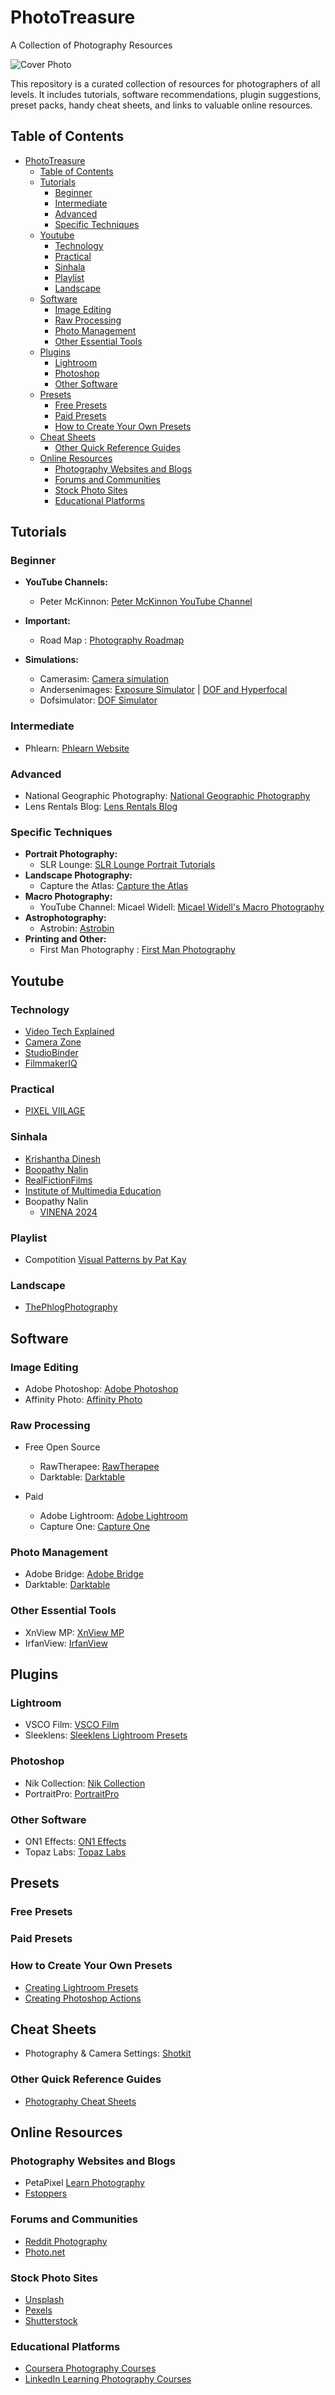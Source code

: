 # PhotoTreasure

A Collection of Photography Resources

![Cover Photo](cover_image_that_captures_3.jpg)

This repository is a curated collection of resources for photographers of all levels. It includes tutorials, software recommendations, plugin suggestions, preset packs, handy cheat sheets, and links to valuable online resources.

## Table of Contents

- [PhotoTreasure](#phototreasure)
  - [Table of Contents](#table-of-contents)
  - [Tutorials](#tutorials)
    - [Beginner](#beginner)
    - [Intermediate](#intermediate)
    - [Advanced](#advanced)
    - [Specific Techniques](#specific-techniques)
  - [Youtube](#youtube)
    - [Technology](#technology)
    - [Practical](#practical)
    - [Sinhala](#sinhala)
    - [Playlist](#playlist)
    - [Landscape](#landscape)
  - [Software](#software)
    - [Image Editing](#image-editing)
    - [Raw Processing](#raw-processing)
    - [Photo Management](#photo-management)
    - [Other Essential Tools](#other-essential-tools)
  - [Plugins](#plugins)
    - [Lightroom](#lightroom)
    - [Photoshop](#photoshop)
    - [Other Software](#other-software)
  - [Presets](#presets)
    - [Free Presets](#free-presets)
    - [Paid Presets](#paid-presets)
    - [How to Create Your Own Presets](#how-to-create-your-own-presets)
  - [Cheat Sheets](#cheat-sheets)
    - [Other Quick Reference Guides](#other-quick-reference-guides)
  - [Online Resources](#online-resources)
    - [Photography Websites and Blogs](#photography-websites-and-blogs)
    - [Forums and Communities](#forums-and-communities)
    - [Stock Photo Sites](#stock-photo-sites)
    - [Educational Platforms](#educational-platforms)

## Tutorials

### Beginner

- **YouTube Channels:**

  - Peter McKinnon: [Peter McKinnon YouTube Channel](https://www.youtube.com/@petermckinnon)

- **Important:**

  - Road Map : [Photography Roadmap](https://medium.com/@ludovic.migneault/photography-roadmap-78feb3d43715)

- **Simulations:**
  - Camerasim: [Camera simulation](https://www.camerasim.com/original-camerasim)
  - Andersenimages: [Exposure Simulator](http://www.andersenimages.com/tutorials/exposure-simulator/) | [DOF and Hyperfocal](http://www.andersenimages.com/tutorials/hyperfocal/)
  - Dofsimulator: [DOF Simulator](https://dofsimulator.net/en/)

### Intermediate

- Phlearn: [Phlearn Website](https://phlearn.com)

### Advanced

- National Geographic Photography: [National Geographic Photography](https://www.nationalgeographic.com/photography)
- Lens Rentals Blog: [Lens Rentals Blog](https://www.lensrentals.com/blog/)

### Specific Techniques

- **Portrait Photography:**
  - SLR Lounge: [SLR Lounge Portrait Tutorials](https://www.slrlounge.com/)
- **Landscape Photography:**
  - Capture the Atlas: [Capture the Atlas](https://capturetheatlas.com)
- **Macro Photography:**
  - YouTube Channel: Micael Widell: [Micael Widell's Macro Photography](https://www.youtube.com/@MicaelWidell)
- **Astrophotography:**
  - Astrobin: [Astrobin](https://www.astrobin.com)
- **Printing and Other:**
  - First Man Photography : [First Man Photography](https://www.youtube.com/@Firstmanphotography)

## Youtube

### Technology

- [Video Tech Explained](https://www.youtube.com/@VideoTechExplained)
- [Camera Zone](https://www.youtube.com/@camerazone_)
- [StudioBinder](https://www.youtube.com/@StudioBinder)
- [FilmmakerIQ](https://www.youtube.com/@FilmmakerIQ)

### Practical

- [PIXEL VIILAGE](https://www.youtube.com/@PIXELVIILAGE)

### Sinhala

- [Krishantha Dinesh](https://www.youtube.com/playlist?list=PLQb7r4ipXHqwzdtc9kKCkrSlLWEdNOxdZ)
- [Boopathy Nalin](https://www.youtube.com/@BoopathyNalin/videos)
- [RealFictionFilms](https://www.youtube.com/@RealFictionFilms)
- [Institute of Multimedia Education](https://www.youtube.com/@ImeEduLk)
- Boopathy Nalin
  - [VINENA 2024](https://www.youtube.com/watch?v=KK6-zF_qpMU)

### Playlist

- Compotition [Visual Patterns by Pat Kay](https://www.youtube.com/playlist?list=PLTQtLjIqecdydlanOGh6iwoWOb9VxpDts)

### Landscape

- [ThePhlogPhotography](https://www.youtube.com/@ThePhlogPhotography)

## Software

### Image Editing

- Adobe Photoshop: [Adobe Photoshop](https://www.adobe.com/products/photoshop.html)
- Affinity Photo: [Affinity Photo](https://affinity.serif.com/en-us/photo/)

### Raw Processing

- Free Open Source

  - RawTherapee: [RawTherapee](https://www.rawtherapee.com)
  - Darktable: [Darktable](https://www.darktable.org/)

- Paid
  - Adobe Lightroom: [Adobe Lightroom](https://www.adobe.com/products/photoshop-lightroom.html)
  - Capture One: [Capture One](https://www.captureone.com)

### Photo Management

- Adobe Bridge: [Adobe Bridge](https://www.adobe.com/products/bridge.html)
- Darktable: [Darktable](https://www.darktable.org)

### Other Essential Tools

- XnView MP: [XnView MP](https://www.xnview.com/en/xnviewmp/)
- IrfanView: [IrfanView](https://www.irfanview.com)

## Plugins

### Lightroom

- VSCO Film: [VSCO Film](https://vsco.co/film)
- Sleeklens: [Sleeklens Lightroom Presets](https://sleeklens.com)

### Photoshop

- Nik Collection: [Nik Collection](https://nikcollection.dxo.com)
- PortraitPro: [PortraitPro](https://www.anthropics.com/portraitpro/)

### Other Software

- ON1 Effects: [ON1 Effects](https://www.on1.com/products/effects/)
- Topaz Labs: [Topaz Labs](https://www.topazlabs.com)

## Presets

### Free Presets

### Paid Presets

### How to Create Your Own Presets

- [Creating Lightroom Presets](https://helpx.adobe.com/ph_fil/lightroom-cc/how-to/create-your-own-presets.html)
- [Creating Photoshop Actions](https://helpx.adobe.com/photoshop/using/creating-actions.html)

## Cheat Sheets

- Photography & Camera Settings: [Shotkit](https://shotkit.com/photography-cheat-sheets/)

### Other Quick Reference Guides

- [Photography Cheat Sheets](https://www.photographyreview.com/photography-cheat-sheets/)

## Online Resources

### Photography Websites and Blogs

- PetaPixel [Learn Photography](https://petapixel.com/learn-photography/)
- [Fstoppers](https://fstoppers.com)

### Forums and Communities

- [Reddit Photography](https://www.reddit.com/r/photography/)
- [Photo.net](https://www.photo.net)

### Stock Photo Sites

- [Unsplash](https://unsplash.com)
- [Pexels](https://www.pexels.com)
- [Shutterstock](https://www.shutterstock.com)

### Educational Platforms

- [Coursera Photography Courses](https://www.coursera.org/courses?query=photography)
- [LinkedIn Learning Photography Courses](https://www.linkedin.com/learning/topics/photography)
